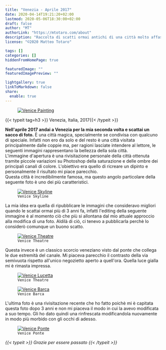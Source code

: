 ```yaml
---
title: "Venezia - Aprile 2017"
date: 2020-04-14T19:21:20+02:00
lastmod: 2020-05-06T18:30:00+02:00
draft: false
author: "MT"
authorLink: "https://mtotaro.com/about"
description: "Raccolta di scatti ormai antichi di una città molto affascinante"
license: "©2020 Matteo Totaro"

tags: []
categories: []
hiddenFromHomePage: true

featuredImage: ""
featuredImagePreview: ""

lightgallery: true
linkToMarkdown: false
share:
  enable: true
---
```


 <div class="container-fluid">
   <div class="ratio-box fade-box">
      <figure>
        <a class="lightgallery" 
          href=/images/uploads/venice/2HD.jpg
          title="Venice Painting"
          data-thumbnail=/images/uploads/venice/2.jpg
          data-sub-html="Venice Painting">
          <img class="lazyload blur-up"
            src=/svg/loading/normal.svg
            data-src=/images/uploads/venice/2HD.jpg
            data-sizes=auto
            alt="Venice Painting"></a>
      </figure>
          {{< typeit tag=h3 >}} Venezia, Italia, 2017{{< /typeit >}}
          <p><strong>Nell'aprile 2017 andai a Venezia per la mia seconda volta e scattai un sacco di foto.</strong> È una città magica, specialmente se condivisa con qualcuno di speciale. Infatti non ero da solo e del resto è una città visitata principalmente dalle coppie ma, per ragioni lasciate intendere al lettore, le seguenti immagini rappresentano la bellezza della sola città.<br>
          L'immagine d'apertura è una rivisitazione personale della città ottenuta tramite piccole variazioni su Photoshop della saturazione e delle ombre dei principali canali di colore. L'obiettivo era quello di ricreare un dipinto e personalmente il risultato mi piace parecchio.<br>Questa città è incredibilmente famosa, ma questo angolo particolare della seguente foto è uno dei più caratteristici.</p>
            <figure>
                <a class="lightgallery" 
                  href=/images/uploads/venice/5HD.jpg
                  title="Venice Skyline"
                  data-thumbnail=/images/uploads/venice/5.jpg
                  data-sub-html="Venice Skyline">
                      <img class="lazyload blur-up"
                        src=/svg/loading/normal.svg
                        data-src=/images/uploads/venice/5HD.jpg
                        data-sizes=auto
                        alt="Venice Skyline">
                  </a>
                <figcaption class=image-caption>
                  <code>Venice Skyline</code>
                </figcaption>
            </figure>
          <p>La mia idea era quella di ripubblicare le immagini che consideravo migliori quando le scattai ormai più di 3 anni fa, infatti l'editing della seguente immagine è al momento ciò che più si allontana dal mio attuale approccio alla modifica di una foto. Aldilà di ciò, ci tenevo a pubblicarla perchè lo considerò comunque un buono scatto.</p>
            <figure>
              <a class=lightgallery
                href=/images/uploads/venice/1HD.jpg
                title="Venice Theatre"
                data-thumbnail=/images/uploads/venice/1.jpg 
                data-sub-html="Venice Skyline">
                    <img class="lazyload blur-up" 
                    src=/svg/loading/normal.svg
                    data-src=/images/uploads/venice/1HD.jpg
                    data-sizes=auto
                    alt="Venice Theatre"></a>
              <figcaption class=image-caption>
                <code>Venice Theatre</code>
              </figcaption>
            </figure>
          <p>Questa invece è un classico scorcio veneziano visto dal ponte che collega le due estremità del canale. Mi piaceva parecchio il contrasto della via semivuota rispetto all'unico negozietto aperto a quell'ora. Quella luce gialla mi è rimasta impressa.</p>
          <figure>
              <a class=lightgallery
                href=/images/uploads/venice/4HD.jpg
                title="Venice Lucetta"
                data-thumbnail=/images/uploads/venice/4.jpg 
                data-sub-html="Venice Lucetta">
                    <img class="lazyload blur-up" 
                    src=/svg/loading/normal.svg
                    data-src=/images/uploads/venice/4HD.jpg
                    data-sizes=auto
                    alt="Venice Lucetta"></a>
              <figcaption class=image-caption>
                <code>Venice Theatre</code>
              </figcaption>
          </figure>
          <figure>
              <a class=lightgallery
                href=/images/uploads/venice/3HD.jpg
                title="Venice Barca"
                data-thumbnail=/images/uploads/venice/3.jpg 
                data-sub-html="Venice Barca">
                    <img class="lazyload blur-up" 
                    src=/svg/loading/normal.svg
                    data-src=/images/uploads/venice/3HD.jpg
                    data-sizes=auto
                    alt="Venice Barca"></a>
              <figcaption class=image-caption>
                <code>Venice Barca</code>
              </figcaption>
          </figure>
          <p>L'ultima foto è una rivisitazione recente che ho fatto poichè mi è capitata questa foto dopo 3 anni e non mi piaceva il modo in cui la avevo modificata a suo tempo. Gli ho dato quindi una rinfrescata modificandola nuovamente in modo più morbido con gli occhi di adesso.</p>
          <figure>
              <a class=lightgallery
                href=/images/uploads/venice/6HD.jpg
                title="Venice Ponte"
                data-thumbnail=/images/uploads/venice/6.jpg
                data-sub-html="Venice Ponte">
                    <img class="lazyload blur-up" 
                    src=/svg/loading/normal.svg
                    data-src=/images/uploads/venice/6HD.jpg
                    data-sizes=auto
                    alt="Venice Ponte"></a>
              <figcaption class=image-caption>
                <code>Venice Ponte</code>
              </figcaption>
          </figure>
      <i>{{< typeit >}} Grazie per essere passato {{< /typeit >}}</i>
    </div>
 </div>